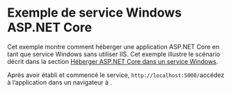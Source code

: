 # <a name="aspnet-core-windows-service-sample"></a>Exemple de service Windows ASP.NET Core

Cet exemple montre comment héberger une application ASP.NET Core en tant que service Windows sans utiliser IIS. Cet exemple illustre le scénario décrit dans la section [Héberger ASP.NET Core dans un service Windows](https://docs.microsoft.com/aspnet/core/host-and-deploy/windows-service).

Après avoir établi et commencé le service, `http://localhost:5000/`accédez à l’application dans un navigateur à .

